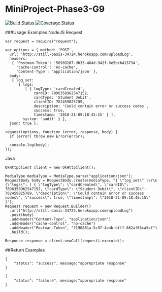 # MiniProject-Phase3-G9

[![Build Status](https://travis-ci.com/LesegoGomolemo/MiniProject-Phase3-G9.svg?branch=master)](https://travis-ci.com/LesegoGomolemo/MiniProject-Phase3-G9) [![Coverage Status](https://coveralls.io/repos/github/LesegoGomolemo/MiniProject-Phase3-G9/badge.svg?branch=master)](https://coveralls.io/github/LesegoGomolemo/MiniProject-Phase3-G9?branch=master)

###Usage Examples
NodeJS Request
```
var request = require("request");

var options = { method: 'POST',
  url: 'http://still-oasis-34724.herokuapp.com/uploadLog',
  headers: 
   { 'Postman-Token': '58989267-db33-484d-942f-6e5bcb413734',
     'cache-control': 'no-cache',
     'Content-Type': 'application/json' },
  body: 
   { log_set: 
      { logs: 
         [ { logType: 'cardCreated',
             cardID: 7896358962547152,
             cardType: 'Student Debit',
             clientID: 782459825789,
             description: 'Could contain error or success codes',
             success: true,
             timestamp: '2018-21-09:18:45:15' } ],
        system: 'audit' } },
  json: true };

request(options, function (error, response, body) {
  if (error) throw new Error(error);

  console.log(body);
});
```

Java
```
OkHttpClient client = new OkHttpClient();

MediaType mediaType = MediaType.parse("application/json");
RequestBody body = RequestBody.create(mediaType, "{ \"log_set\" :\r\n  {\"logs\": [ { \"logType\": \"cardCreated\", \"cardID\": 7896358962547152, \"cardType\": \"Student Debit\", \"clientID\": 782459825789, \"description\": \"Could contain error or success codes\", \"success\": true, \"timestamp\": \"2018-21-09:18:45:15\" }");
Request request = new Request.Builder()
  .url("http://still-oasis-34724.herokuapp.com/uploadLog")
  .post(body)
  .addHeader("Content-Type", "application/json")
  .addHeader("cache-control", "no-cache")
  .addHeader("Postman-Token", "7190881a-5c97-4e4b-bfff-862af66ca5ef")
  .build();

Response response = client.newCall(request).execute();
```
##Return Examples
```
{
    "status": "success", message:"appropriate response"
}
```
```
{
    "status": "failure", message:"appropriate response"
}
```
